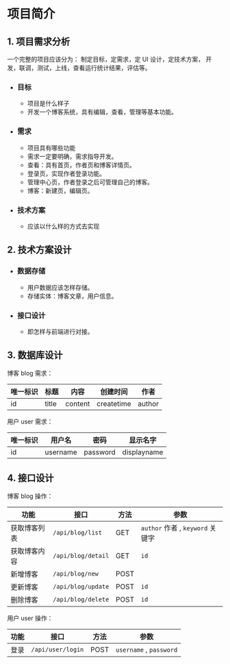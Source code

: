 # 项目简介

## 1. 项目需求分析

一个完整的项目应该分为：
制定目标，定需求，定 UI 设计，定技术方案，
开发，联调，测试，上线，查看运行统计结果，评估等。

- ### 目标
  - 项目是什么样子
  - 开发一个博客系统，具有编辑，查看，管理等基本功能。

- ### 需求
  - 项目具有哪些功能
  - 需求一定要明确，需求指导开发。
  - 查看：具有首页，作者页和博客详情页。
  - 登录页，实现作者登录功能。
  - 管理中心页，作者登录之后可管理自己的博客。
  - 博客：新建页，编辑页。

- ### 技术方案
  - 应该以什么样的方式去实现


## 2. 技术方案设计

- ### 数据存储
  - 用户数据应该怎样存储。
  - 存储实体：博客文章，用户信息。

- ### 接口设计
  - 即怎样与前端进行对接。


## 3. 数据库设计

博客 blog 需求：

唯一标识 | 标题 | 内容 | 创建时间 | 作者
-|-|-|-|-
id | title | content | createtime | author


用户 user 需求：

唯一标识 | 用户名 | 密码 | 显示名字
-|-|-|-
id | username | password | displayname


## 4. 接口设计

博客 blog 操作：

功能 | 接口 | 方法 | 参数
-|-|-|-
获取博客列表 | `/api/blog/list` | GET | `author` 作者 , `keyword` 关键字
获取博客内容 | `/api/blog/detail` | GET | `id`
新增博客 | `/api/blog/new` | POST |
更新博客 | `/api/blog/update` | POST | `id`
删除博客 | `/api/blog/delete` | POST | `id`

用户 user 操作：

功能 | 接口 | 方法 | 参数
-|-|-|-
登录 | `/api/user/login` | POST | `username` , `password`

